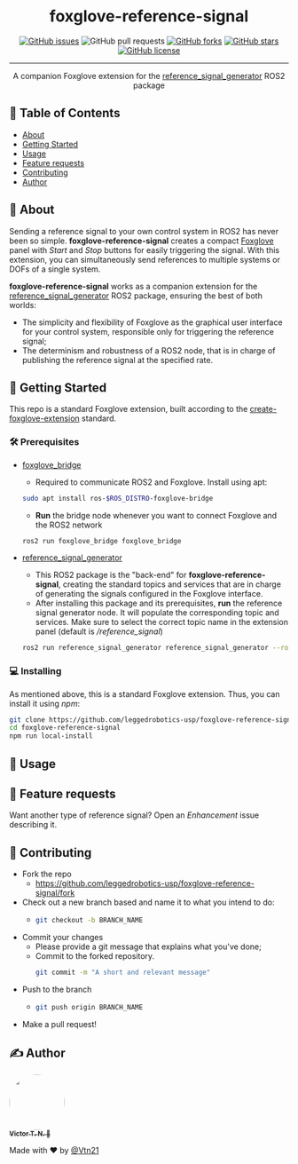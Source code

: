<!-- <p align="center">
  <a href="" rel="noopener">
 <img width=200px height=200px src="https://i.imgur.com/6wj0hh6.jpg" alt="Project logo"></a>
</p> -->

<h1 align="center">foxglove-reference-signal</h1>

<div align="center">

  [![GitHub issues](https://img.shields.io/github/issues/leggedrobotics-usp/foxglove-reference-signal)](https://github.com/leggedrobotics-usp/foxglove-reference-signal/issues)
  ![GitHub pull requests](https://img.shields.io/github/issues-pr/leggedrobotics-usp/foxglove-reference-signal)
  [![GitHub forks](https://img.shields.io/github/forks/leggedrobotics-usp/foxglove-reference-signal)](https://github.com/leggedrobotics-usp/foxglove-reference-signal/network)
  [![GitHub stars](https://img.shields.io/github/stars/leggedrobotics-usp/foxglove-reference-signal)](https://github.com/leggedrobotics-usp/foxglove-reference-signal/stargazers)
  [![GitHub license](https://img.shields.io/github/license/leggedrobotics-usp/foxglove-reference-signal)](https://github.com/leggedrobotics-usp/foxglove-reference-signal/blob/main/LICENSE)

</div>

---

<p align="center"> A companion Foxglove extension for the <a href="https://github.com/leggedrobotics-usp/reference_signal_generator">reference_signal_generator</a> ROS2 package
    <br>
</p>

## 📝 Table of Contents
- [About](#about)
- [Getting Started](#getting_started)
- [Usage](#usage)
- [Feature requests](#feature_requests)
- [Contributing](#contributing)
- [Author](#author)

## 🧐 About <a name = "about"></a>
Sending a reference signal to your own control system in ROS2 has never been so simple. **foxglove-reference-signal** creates a compact [Foxglove](https://foxglove.dev/) panel with *Start* and *Stop* buttons for easily triggering the signal. With this extension, you can simultaneously send references to multiple systems or DOFs of a single system.

**foxglove-reference-signal** works as a companion extension for the [reference_signal_generator](https://github.com/leggedrobotics-usp/reference_signal_generator) ROS2 package, ensuring the best of both worlds:

- The simplicity and flexibility of Foxglove as the graphical user interface for your control system, responsible only for triggering the reference signal;
- The determinism and robustness of a ROS2 node, that is in charge of publishing the reference signal at the specified rate.

## 🏁 Getting Started <a name = "getting_started"></a>
This repo is a standard Foxglove extension, built according to the [create-foxglove-extension](https://github.com/foxglove/create-foxglove-extension) standard.

### 🛠 Prerequisites

- [foxglove_bridge](https://github.com/foxglove/ros-foxglove-bridge)
    - Required to communicate ROS2 and Foxglove. Install using apt:

    ```bash
    sudo apt install ros-$ROS_DISTRO-foxglove-bridge
    ```

    - **Run** the bridge node whenever you want to connect Foxglove and the ROS2 network

    ```bash
    ros2 run foxglove_bridge foxglove_bridge
    ```

- [reference_signal_generator](https://github.com/leggedrobotics-usp/reference_signal_generator)
    - This ROS2 package is the "back-end" for **foxglove-reference-signal**, creating the standard topics and services that are in charge of generating the signals configured in the Foxglove interface.
    - After installing this package and its prerequisites, **run** the reference signal generator node. It will populate the corresponding topic and services. Make sure to select the correct topic name in the extension panel (default is */reference_signal*)

    ```bash
    ros2 run reference_signal_generator reference_signal_generator --ros-args -p topic_name:=<your_topic_name>
    ```

### 💻 Installing

As mentioned above, this is a standard Foxglove extension. Thus, you can install it using *npm*:

```bash
git clone https://github.com/leggedrobotics-usp/foxglove-reference-signal.git
cd foxglove-reference-signal
npm run local-install
```

## 🎈 Usage <a name="usage"></a>

<!-- Each instance of **foxglove-reference-signal** binds to a user-specified topic and creates multiple services for starting and stopping several different types of reference signals. Default topic name is **/reference_signal** and user can specify through command-line as follows:

```bash
ros2 run foxglove-reference-signal foxglove-reference-signal --ros-args -p topic_name:=<your_topic_name>
```

After starting the generator node, multiple services will be created to start and stop the reference signals. Use ``ros2 topic list`` to check them out. You must see:

- ``/<your_topic_name>/chirp`` Chirp (frequency-swept cosine)
- ``/<your_topic_name>/ramp`` Ramp
- ``/<your_topic_name>/sawtooth`` Rising-ramp sawtooth wave
- ``/<your_topic_name>/sine`` Sine wave
- ``/<your_topic_name>/square`` Square wave
- ``/<your_topic_name>/step`` Step
- ``/<your_topic_name>/triangle`` Triangle wave
- ``/<your_topic_name>/stop`` Used to stop a signal created by other service before its *total_time*

See [reference_signal_srvs](https://github.com/leggedrobotics-usp/reference_signal_srvs) for more details on each type of reference signal. -->

## 🔋 Feature requests <a name="feature_requests"></a>

Want another type of reference signal? Open an *Enhancement* issue describing it.

## 🤝 Contributing <a name="contributing"></a>

- Fork the repo
  - <https://github.com/leggedrobotics-usp/foxglove-reference-signal/fork>
- Check out a new branch based and name it to what you intend to do:
  - ````bash
    git checkout -b BRANCH_NAME
    ````
- Commit your changes
  - Please provide a git message that explains what you've done;
  - Commit to the forked repository.
    ````bash
    git commit -m "A short and relevant message"
    ````
- Push to the branch
  - ````bash
    git push origin BRANCH_NAME
    ````
- Make a pull request!

## ✍️ Author <a name = "author"></a>

<a href="https://github.com/Vtn21">
 <img style="border-radius: 50%;" src="https://avatars.githubusercontent.com/u/13922299?s=460&u=2e2554bb02cc92028e5cba651b04459afd3c84fd&v=4" width="100px;" alt=""/>
 <br />
 <sub><b>Victor T. N. 🤖</b></sub></a>

Made with ❤️ by [@Vtn21](https://github.com/Vtn21)

<!-- [![Gmail Badge](https://img.shields.io/badge/-victor.noppeney@usp.br-c14438?style=flat-square&logo=Gmail&logoColor=white&link=mailto:victor.noppeney@usp.br)](mailto:victor.noppeney@usp.br) -->

<!-- -  - Idea & Initial work -->

<!-- See also the list of [contributors](https://github.com/kylelobo/The-Documentation-Compendium/contributors) who participated in this project. -->
